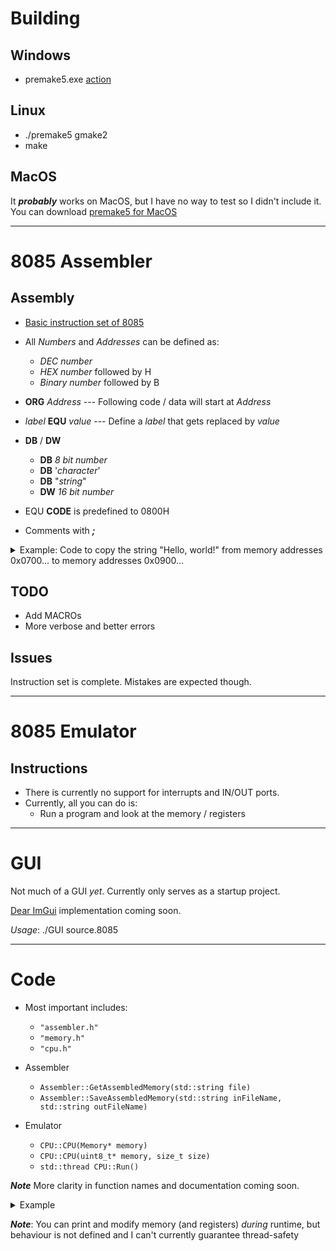 # Building

## Windows

- premake5.exe [action](https://premake.github.io/docs/using-premake)

## Linux

- ./premake5 gmake2
- make

## MacOS

It ***probably*** works on MacOS, but I have no way to test so I didn't include it. You can download [premake5 for MacOS](https://premake.github.io/download/) 

---


# 8085 Assembler

## Assembly

- [Basic instruction set of 8085](https://www.tutorialspoint.com/microprocessor/microprocessor_8085_instruction_sets.htm)

- All *Numbers* and *Addresses* can be defined as:
	- *DEC number*
	- *HEX number* followed by H
	- *Binary number* followed by B

- **ORG** *Address* --- Following code / data will start at *Address*

-	*label* **EQU** *value* --- Define a *label* that gets replaced by *value*

- **DB** / **DW**
	- **DB** *8 bit number*
	- **DB** '*character*'
	- **DB** "*string*"
	- **DW** *16 bit number*

- EQU **CODE** is predefined to 0800H

- Comments with ***;***

<details>
<summary>Example: Code to copy the string "Hello, world!" from memory addresses 0x0700... to memory addresses 0x0900...</summary>

	
```asm
ORG 0700H ; All data from below will start at address 0x0700

DB "Hello, world!"

ORG CODE ; Code execution begins at 0x0800

MVI A, 0 

MVI H, 09H ; HL = 0x0900
MVI L, 0

MVI D, 07 ; DE = 0x0700
MVI E, 0

loop1:
	XCHG ; Get the 0x0700... to HL

	MOV A,M ; Get the letter into A
	
	XCHG ; Get HL back to 0x0900... space
	
	MOV M,A ; Save A there
	
	INX H ; Increase to 0x0901...
	INX D ; Increase to 0x0701...
	
	CPI 00h ; if A = 0, means we hit '\0' and we're done.
	JNZ loop1

HLT
```
	
</details>


## TODO

- Add MACROs
- More verbose and better errors

## Issues
Instruction set is complete. Mistakes are expected though.

---


# 8085 Emulator

## Instructions
- There is currently no support for interrupts and IN/OUT ports. 
- Currently, all you can do is:
	-  Run a program and look at the memory / registers

---


# GUI

Not much of a GUI *yet*. Currently only serves as a startup project.

[Dear ImGui](https://github.com/ocornut/imgui) implementation coming soon.

*Usage*: ./GUI source.8085

---


# Code

- Most important includes: 
	- ```"assembler.h"```
	- ```"memory.h"```
	- ```"cpu.h"```

- Assembler
	- ```Assembler::GetAssembledMemory(std::string file)```
	- ```Assembler::SaveAssembledMemory(std::string inFileName, std::string outFileName)```

- Emulator
	- ```CPU::CPU(Memory* memory)```
	- ```CPU::CPU(uint8_t* memory, size_t size)```
	- ```std::thread CPU::Run()```

***Note*** More clarity in function names and documentation coming soon.

<details>
<summary>Example</summary>
	
```c++
uint8_t* memory_data = Assembler::GetAssembledMemory("source.8085"); // Create initial binary of a program

CPU* cpu = new CPU(memory_data, 0xffff); // Load it into the CPU

std::thread t = cpu->Run(); // Start the CPU thread

t.join(); // Wait until CPU is done 

printf("Register A: %hhu" , cpu->A->GetUnsigned()); // printf the value of the A register


// -------- Should print "Hello, World!" using the 8085 example above if all goes well	
int i = 0x0900;

while (memory_data[i] != '\0')
{
	printf("%c", memory_data[i]);
	i++;
}

printf("\n");
	
// --------
	
// memory_data now contains the memory dump after the program is done.
// For example, you can look at address 0x1234: memory_data[0x1234]
```
</details>


***Note***: You can print and modify memory (and registers) *during* runtime, but behaviour is not defined and I can't currently guarantee thread-safety
